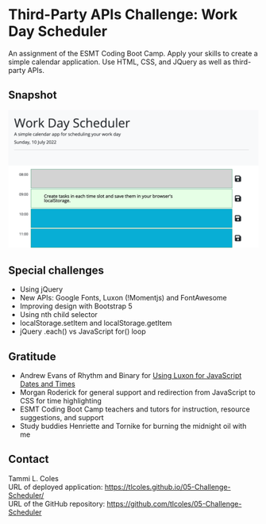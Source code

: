 # Third-Party APIs Challenge: Work Day Scheduler
An assignment of the ESMT Coding Boot Camp. Apply your skills to create a simple calendar application. Use HTML, CSS, and JQuery as well as third-party APIs.
## Snapshot
![Screenshot of scheduler](./assets/images/221006-screenshot-Work-Day-Scheduler.png)

## Special challenges
* Using jQuery
* New APIs: Google Fonts, Luxon (!Momentjs) and FontAwesome
* Improving design with Bootstrap 5
* Using nth child selector
* localStorage.setItem and localStorage.getItem
* jQuery .each() vs JavaScript for() loop


## Gratitude
* Andrew Evans of Rhythm and Binary for [Using Luxon for JavaScript Dates and Times](https://youtu.be/zIRSdTKyPS4)
* Morgan Roderick for general support and redirection from JavaScript to CSS for time highlighting
* ESMT Coding Boot Camp teachers and tutors for instruction, resource suggestions, and support
* Study buddies Henriette and Tornike for burning the midnight oil with me
## Contact
Tammi L. Coles  
URL of deployed application: https://tlcoles.github.io/05-Challenge-Scheduler/  
URL of the GitHub repository: https://github.com/tlcoles/05-Challenge-Scheduler  
